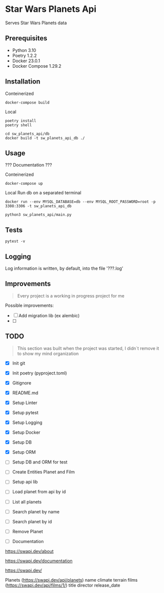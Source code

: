 # Star Wars Planets Api

Serves Star Wars Planets data

## Prerequisites

- Python 3.10
- Poetry 1.2.2
- Docker 23.0.1
- Docker Compose 1.29.2

## Installation
Conteinerized
```
docker-compose build
```

Local
```
poetry install
poetry shell

cd sw_planets_api/db
docker build -t sw_planets_api_db ./
```

## Usage
??? Documentation ??? 

Conteinerized
```
docker-compose up
```

Local
Run db on a separated terminal
```
docker run --env MYSQL_DATABASE=db --env MYSQL_ROOT_PASSWORD=root -p 3308:3306 -t sw_planets_api_db
```

```
python3 sw_planets_api/main.py
```

## Tests
```
pytest -v
```

## Logging

Log information is written, by default, into the file '???.log'


## Improvements

> Every project is a working in progress project for me

Possible improvements:

- [ ] Add migration lib (ex alembic)
- [ ] 


## TODO

> This section was built when the project was started, I didn`t remove it to show my mind organization

- [x] Init git
- [x] Init poetry (pyproject.toml)
- [x] Gitignore
- [x] README.md
- [x] Setup Linter
- [x] Setup pytest
- [x] Setup Logging
- [x] Setup Docker
- [x] Setup DB
- [x] Setup ORM
- [ ] Setup DB and ORM for test
- [ ] Create Entities Planet and Film
- [ ] Setup api lib
- [ ] Load planet from api by id
- [ ] List all planets
- [ ] Search planet by name
- [ ] Search planet by id
- [ ] Remove Planet
- [ ] Documentation



https://swapi.dev/about

https://swapi.dev/documentation

https://swapi.dev/

Planets (https://swapi.dev/api/planets)
    name
    climate
    terrain
    films (https://swapi.dev/api/films/1/)
        title
        director
        release_date
        